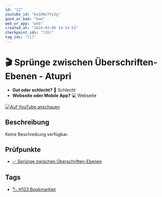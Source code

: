 ```yaml
---
id: "22"
youtube_id: "AsGXWiYYy3g"
good_or_bad: "bad"
web_or_app: "web"
created_at: "2024-03-06 14:24:53"
checkpoint_ids: "[26]"
tag_ids: "[1]"
---
```


# 🎬 Sprünge zwischen Überschriften-Ebenen - Atupri

- **Gut oder schlecht?** 🚨 Schlecht
- **Webseite oder Mobile App?** 💻 Webseite

[![Auf YouTube anschauen](https://img.youtube.com/vi/AsGXWiYYy3g/sddefault.jpg)](https://youtu.be/AsGXWiYYy3g)

## Beschreibung

Keine Beschreibung verfügbar.

## Prüfpunkte

- [✅ Sprünge zwischen Überschriften-Ebenen](/de/wcag/1.3.1a-ueberschriften-struktur/spruenge-zwischen-ueberschriften-ebenen)

## Tags

- [🏷️ H123 Bookmarklet](/de/tags/h123-bookmarklet)

